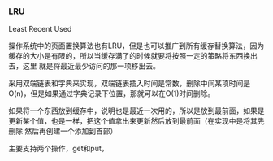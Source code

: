 ### LRU

Least Recent Used

操作系统中的页面置换算法也有LRU，但是也可以推广到所有缓存替换算法，因为缓存的大小是有限的，所以当缓存满了的时候就要将按照一定的策略将东西换出去，这里
就是将最近最少访问的那一项移出去。

采用双端链表和字典来实现，双端链表插入时间是常数，删除中间某项时间是O(n)，但是如果通过字典记录下位置，那就可以在O(1)时间删除。

如果将一个东西放到缓存中，说明也是最近一次用的，所以是放到最前面，如果是更新某个值，也是一样，把这个值拿出来更新然后放到最前面（在实现中是将其先删除
然后再创建一个添加到首部）

主要支持两个操作，get和put，
